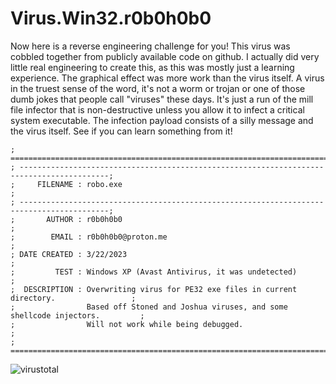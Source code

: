 # Virus.Win32.r0b0h0b0

Now here is a reverse engineering challenge for you!
This virus was cobbled together from publicly available code on github. I actually did very little real engineering to create this, as this was mostly just a learning experience. The graphical effect was more work than the virus itself. A virus in the truest sense of the word, it's not a worm or trojan or one of those dumb jokes that people call "viruses" these days. It's just a run of the mill file infector that is non-destructive unless you allow it to infect a critical system executable. The infection payload consists of a silly message and the virus itself. See if you can learn something from it!

```
; ==========================================================================================;
; ------------------------------------------------------------------------------------------;
;     FILENAME : robo.exe                                                                   ;
; ------------------------------------------------------------------------------------------;
;       AUTHOR : r0b0h0b0                                                                   ;
;        EMAIL : r0b0h0b0@proton.me                                                         ;
; DATE CREATED : 3/22/2023                                                                  ;
;         TEST : Windows XP (Avast Antivirus, it was undetected)                            ; 
;  DESCRIPTION : Overwriting virus for PE32 exe files in current directory.                 ;
;                Based off Stoned and Joshua viruses, and some shellcode injectors.         ;
;                Will not work while being debugged.                                        ;
; ==========================================================================================;
```
![virustotal](https://github.com/elr0b0h0b0/Virus.Win32.r0b0h0b0/blob/main/r0b0h0b0_VirusTotal.png "virustotal")

